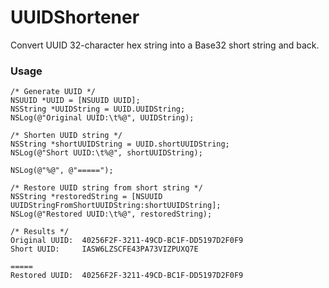 UUIDShortener
=============

Convert UUID 32-character hex string into a Base32 short string and back.


### Usage
```objc
/* Generate UUID */
NSUUID *UUID = [NSUUID UUID];
NSString *UUIDString = UUID.UUIDString;
NSLog(@"Original UUID:\t%@", UUIDString);

/* Shorten UUID string */
NSString *shortUUIDString = UUID.shortUUIDString;
NSLog(@"Short UUID:\t%@", shortUUIDString);

NSLog(@"%@", @"=====");

/* Restore UUID string from short string */
NSString *restoredString = [NSUUID UUIDStringFromShortUUIDString:shortUUIDString];
NSLog(@"Restored UUID:\t%@", restoredString);
```


```
/* Results */
Original UUID:	40256F2F-3211-49CD-BC1F-DD5197D2F0F9
Short UUID:	    IASW6LZSCFE43PA73VIZPUXQ7E

=====
Restored UUID:	40256F2F-3211-49CD-BC1F-DD5197D2F0F9
```

